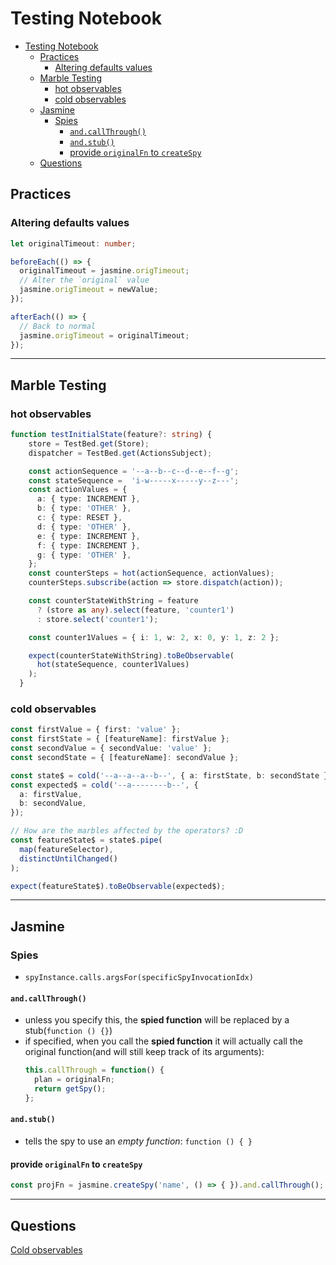 # Testing Notebook

- [Testing Notebook](#testing-notebook)
  - [Practices](#practices)
    - [Altering defaults values](#altering-defaults-values)
  - [Marble Testing](#marble-testing)
    - [hot observables](#hot-observables)
    - [cold observables](#cold-observables)
  - [Jasmine](#jasmine)
    - [Spies](#spies)
      - [`and.callThrough()`](#andcallthrough)
      - [`and.stub()`](#andstub)
      - [provide `originalFn` to `createSpy`](#provide-originalfn-to-createspy)
  - [Questions](#questions)

## Practices

### Altering defaults values

```ts
let originalTimeout: number;

beforeEach(() => {
  originalTimeout = jasmine.origTimeout;
  // Alter the `original` value
  jasmine.origTimeout = newValue;
});

afterEach(() => {
  // Back to normal
  jasmine.origTimeout = originalTimeout;
});
```

---

## Marble Testing

### hot observables

  ```ts
  function testInitialState(feature?: string) {
      store = TestBed.get(Store);
      dispatcher = TestBed.get(ActionsSubject);

      const actionSequence = '--a--b--c--d--e--f--g';
      const stateSequence =  'i-w-----x-----y--z---';
      const actionValues = {
        a: { type: INCREMENT },
        b: { type: 'OTHER' },
        c: { type: RESET },
        d: { type: 'OTHER' },
        e: { type: INCREMENT },
        f: { type: INCREMENT },
        g: { type: 'OTHER' },
      };
      const counterSteps = hot(actionSequence, actionValues);
      counterSteps.subscribe(action => store.dispatch(action));

      const counterStateWithString = feature
        ? (store as any).select(feature, 'counter1')
        : store.select('counter1');

      const counter1Values = { i: 1, w: 2, x: 0, y: 1, z: 2 };

      expect(counterStateWithString).toBeObservable(
        hot(stateSequence, counter1Values)
      );
    }  
  ```

### cold observables

```ts
const firstValue = { first: 'value' };
const firstState = { [featureName]: firstValue };
const secondValue = { secondValue: 'value' };
const secondState = { [featureName]: secondValue };

const state$ = cold('--a--a--a--b--', { a: firstState, b: secondState });
const expected$ = cold('--a--------b--', {
  a: firstValue,
  b: secondValue,
});

// How are the marbles affected by the operators? :D  
const featureState$ = state$.pipe(
  map(featureSelector),
  distinctUntilChanged()
);

expect(featureState$).toBeObservable(expected$);
```

---

## Jasmine

### Spies

* `spyInstance.calls.argsFor(specificSpyInvocationIdx)`

#### `and.callThrough()`

* unless you specify this, the **spied function** will be replaced by a stub(`function () {}`)
* if specified, when you call the **spied function** it will actually call the original function(and will still keep track of its arguments):
  ```ts
  this.callThrough = function() {
    plan = originalFn;
    return getSpy();
  };
  ```

#### `and.stub()`

* tells the spy to use an _empty function_: `function () { }`

#### provide `originalFn` to `createSpy`

```ts
const projFn = jasmine.createSpy('name', () => { }).and.callThrough();
```

---

## Questions

[Cold observables](#cold-observables)
